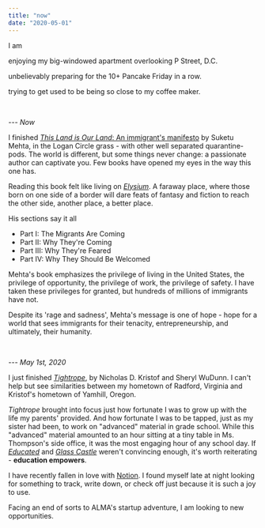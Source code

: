 ```yaml
---
title: "now"
date: "2020-05-01"
---
```


I am

enjoying my big-windowed apartment overlooking P Street, D.C.

unbelievably preparing for the 10+ Pancake Friday in a row.

trying to get used to be being so close to my coffee maker.

<br />

--- *Now*

I finished [_This Land is Our Land_: An immigrant's manifesto](https://us.macmillan.com/books/9780374276027) by Suketu Mehta, in the Logan Circle grass - with other well separated quarantine-pods. The world is different, but some things never change: a passionate author can captivate you. Few books have opened my eyes in the way this one has.

Reading this book felt like living on [_Elysium_](https://en.wikipedia.org/wiki/Elysium_(film)). A faraway place, where those born on one side of a border will dare feats of fantasy and fiction to reach the other side, another place, a better place.

His sections say it all
- Part I: The Migrants Are Coming
- Part II: Why They're Coming
- Part III: Why They're Feared
- Part IV: Why They Should Be Welcomed

Mehta's book emphasizes the privilege of living in the United States, the privilege of opportunity, the privilege of work, the privilege of safety. I have taken these privileges for granted, but hundreds of millions of immigrants have not.

Despite its 'rage and sadness', Mehta's message is one of hope - hope for a world that sees immigrants for their tenacity, entrepreneurship, and ultimately, their humanity.

<br />

--- *May 1st, 2020*

I just finished [_Tightrope_](https://www.penguinrandomhouse.com/books/588999/tightrope-by-nicholas-d-kristof-and-sheryl-wudunn/), by Nicholas D. Kristof and Sheryl WuDunn. I can't help but see similarities between my hometown of Radford, Virginia and Kristof's hometown of Yamhill, Oregon.

_Tightrope_ brought into focus just how fortunate I was to grow up with the life my parents' provided. And how fortunate I was to be tapped, just as my sister had been, to work on "advanced" material in grade school. While this "advanced" material amounted to an hour sitting at a tiny table in Ms. Thompson's side office, it was the most engaging hour of any school day. If [_Educated_](https://www.amazon.com/dp/B071RQXBH2/ref=dp-kindle-redirect?_encoding=UTF8&btkr=1) and [_Glass Castle_](https://www.amazon.com/Glass-Castle-Memoir-Jeannette-Walls-ebook/dp/B000OVLKMM/ref=tmm_kin_swatch_0?_encoding=UTF8&qid=&sr=) weren't convincing enough, it's worth reiterating - **education empowers**.

I have recently fallen in love with [Notion](https://notion.so). I found myself late at night looking for something to track, write down, or check off just because it is such a joy to use.

Facing an end of sorts to ALMA's startup adventure, I am looking to new opportunities.
